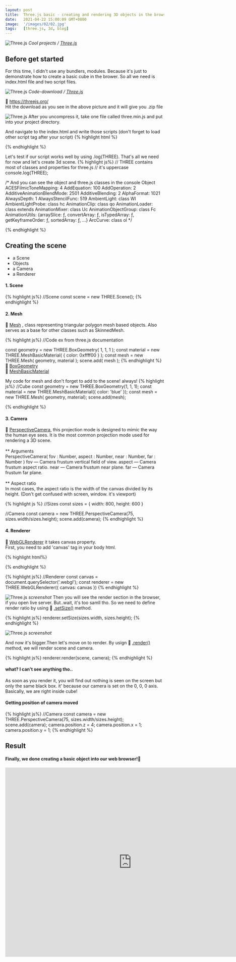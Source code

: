 ```yaml
---
layout: post
title:  Three.js basic - creating and rendering 3D objects in the browser
date:   2021-04-22 15:00:09 GMT+0800
image:  '/images/02/02.jpg'
tags:   [three.js, 3d, blog]
---
```


![Three.js]({{site.baseurl}}/images/02/threejsorg.jpg)
*Cool projects / [Three.js](https://threejs.org/)*


## Before get started
For this time, I didn't use any bundlers, modules. Because it's just to demonstrate how to create a basic cube in the brower. So all we need is index.html file and two script files.

![Three.js]({{site.baseurl}}/images/02/download.jpg)
*Code-download / [Three.js](https://threejs.org/)*

🔗 <a href="https://threejs.org/">https://threejs.org/</a>
<br>
Hit the download as you see in the above picture and it will give you .zip file


![Three.js]({{site.baseurl}}/images/02/min.jpg)
After you uncompress it, take one file called three.min.js and put into your project directory.

And navigate to the index.html and write those scripts (don't forget to load other script tag after your script)
{% highlight html %}
<body>
    <script src="three.min.js"></script>
    <script src="main.js"></script>
</body>
{% endhighlight %}

Let's test if our script works well by using .log(THREE). That's all we need for now and let's create 3d scene.
{% highlight js%}
// THREE contains most of classes and properties for three.js
// it's uppercase
console.log(THREE);

/* And you can see the object and three.js classes in the console 
Object
ACESFilmicToneMapping: 4
AddEquation: 100
AddOperation: 2
AdditiveAnimationBlendMode: 2501
AdditiveBlending: 2
AlphaFormat: 1021
AlwaysDepth: 1
AlwaysStencilFunc: 519
AmbientLight: class Wl
AmbientLightProbe: class hc
AnimationClip: class qo
AnimationLoader: class extends
AnimationMixer: class Uc
AnimationObjectGroup: class Fc
AnimationUtils: {arraySlice: ƒ, convertArray: ƒ, isTypedArray: ƒ, getKeyframeOrder: ƒ, sortedArray: ƒ, …}
ArcCurve: class ol
*/

{% endhighlight %}


## Creating the scene
* a Scene
* Objects
* a Camera
* a Renderer

#### 1. Scene
{% highlight js%}
//Scene
const scene = new THREE.Scene();
{% endhighlight %}

#### 2. Mesh

🔗 <a href="https://threejs.org/docs/index.html?q=mesh#api/en/objects/Mesh.geometry">Mesh</a>
, class representing triangular polygon mesh based objects. Also serves as a base for other classes such as SkinnedMesh.

{% highlight js%}
//Code ex from three.js documentation

const geometry = new THREE.BoxGeometry( 1, 1, 1 );
const material = new THREE.MeshBasicMaterial( { color: 0xffff00 } );
const mesh = new THREE.Mesh( geometry, material );
scene.add( mesh );
{% endhighlight %}
🔗 <a href="https://threejs.org/docs/index.html?q=box#api/en/geometries/BoxGeometry">BoxGeometry</a>
<br>
🔗 <a href="https://threejs.org/docs/index.html?q=meshbasi#api/en/materials/MeshBasicMaterial">MeshBasicMaterial</a>

My code for mesh and don't forget to add to the scene! always!
{% highlight js%}
//Cube
const geometry = new THREE.BoxGeometry(1, 1, 1);
const material = new THREE.MeshBasicMaterial({ color: 'blue' });
const mesh = new THREE.Mesh( geometry, material);
scene.add(mesh);

{% endhighlight %}

#### 3. Camera
🔗 <a href="https://threejs.org/docs/index.html?q=camera#api/en/cameras/PerspectiveCamera">PerspectiveCamera</a>, this projection mode is designed to mimic the way the human eye sees. It is the most common projection mode used for rendering a 3D scene.
<br>
<br>
** Arguments
<br>
PerspectiveCamera( fov : Number, aspect : Number, near : Number, far : Number )
fov — Camera frustum vertical field of view.
aspect — Camera frustum aspect ratio.
near — Camera frustum near plane.
far — Camera frustum far plane.
<br>
<br>
** Aspect ratio
<br>
In most cases, the aspect ratio is the width of the canvas divided by its height. (Don't get confused with screen, window. it's viewport)

{% highlight js %}
//Sizes
const sizes = {
    width: 800,
    height: 600
}

//Camera
const camera = new THREE.PerspectiveCamera(75, sizes.width/sizes.height);
scene.add(camera);
{% endhighlight %}

#### 4. Renderer

🔗 <a href="https://threejs.org/docs/index.html?q=renderer#api/en/renderers/WebGLRenderer">WebGLRenderer</a> it takes canvas property.
<br>
First, you need to add 'canvas' tag in your body html.

{% highlight html%}
<body>
    <canvas class="webgl"></canvas>
    <script src="three.min.js"></script>
    <script src="main.js"></script>
</body>
{% endhighlight %}



{% highlight js%}
//Renderer
const canvas = document.querySelector('.webgl');
const renderer = new THREE.WebGLRenderer({
    canvas: canvas
})
{% endhighlight %}

![Three.js]({{site.baseurl}}/images/02/render.jpg)
*screenshot*
Then you will see the render section in the browser, if you open live server. But..wait, it's too samll tho. So we need to define render ratio by using 🔗 <a href="https://threejs.org/docs/index.html?q=render#api/en/renderers/WebGLRenderer.setSize">.setSize()</a> method.
<br>

{% highlight js%}
renderer.setSize(sizes.width, sizes.height);
{% endhighlight %}

![Three.js]({{site.baseurl}}/images/02/render2.jpg)
*screenshot*

And now it's bigger.Then let's move on to render. By usign
🔗 <a href="https://threejs.org/docs/index.html?q=render#api/en/renderers/WebGLRenderer.render">.render()</a> method, we will render scene and camera.
<br>

{% highlight js%}
renderer.render(scene, camera);
{% endhighlight %}

#### what? I can't see anything tho..
As soon as you render it, you will find out nothing is seen on the screen but only the same black box. it' because our camera is set on the 0, 0, 0 axis. Basically, we are right inside cube!

#### Getting position of camera moved

{% highlight js%}
//Camera
const camera = new THREE.PerspectiveCamera(75, sizes.width/sizes.height);
scene.add(camera);
camera.position.z = 4;
camera.position.x = 1;
camera.position.y = 1;
{% endhighlight %}


## Result

#### Finally, we done creating a basic object into our web browser!🔷

<p><iframe src="https://kimbumi.github.io/threejs/basic/index.html" width="800" height="600" frameborder="0" allowfullscreen></iframe></p>